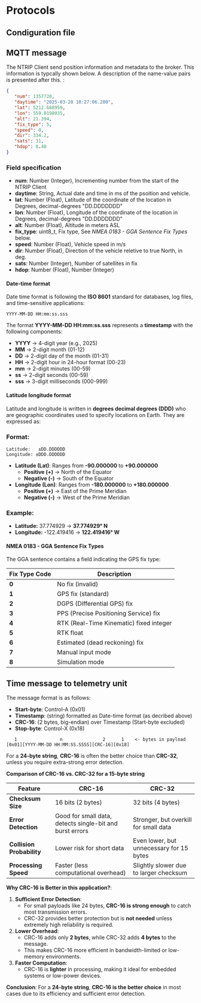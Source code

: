 # Protocols

## Condiguration file

## MQTT message

The NTRIP Client send position information and metadata to the broker. This information is typcally shown below. A description of the name-value pairs is presented after this. : 

```json
{
   "num": 1357720,
   "daytime": "2025-03-28 10:27:06.200",
   "lat": 5212.688959,
   "lon": 559.0198035,
   "alt": 21.394,
   "fix_type": 5,
   "speed": 0,
   "dir": 334.2,
   "sats": 31,
   "hdop": 0.48
}
```
### Field specification

 - **num**: Number (Integer), Incrementing number from the start of the NTRIP Client
 - **daytime**: String, Actual date and time in ms of the psoition and vehicle.
 - **lat**: Number (Float), Latitude of the coordinate of the location in Degrees, decimal-degrees "DD.DDDDDDD"
 - **lon**: Number (Float), Longitude of the coordinate of the location in Degrees, decimal-degrees "DD.DDDDDDD"
 - **alt**: Number (Float), Altitude in meters ASL
 - **fix_type**: uint8_t, Fix type, See *NMEA 0183 - GGA Sentence Fix Types* below.
 - **speed**: Number (Float), Vehicle speed in m/s
 - **dir**: Number (Float), Direction of the vehicle reletive to true North, in deg. 
 - **sats**: Number (Integer), Number of satellites in fix
 - **hdop**: Number (Float), Number (Integer)
 

#### Date-time format
Date time format is following the **ISO 8601** standard for databases, log files, and time-sensitive applications:
```
YYYY-MM-DD HH:mm:ss.sss
```
The format **YYYY-MM-DD HH:mm:ss.sss** represents a **timestamp** with the following components:  

- **YYYY** → 4-digit year (e.g., 2025)  
- **MM** → 2-digit month (01-12)  
- **DD** → 2-digit day of the month (01-31)  
- **HH** → 2-digit hour in 24-hour format (00-23)  
- **mm** → 2-digit minutes (00-59)  
- **ss** → 2-digit seconds (00-59)  
- **sss** → 3-digit milliseconds (000-999)  

#### Latitude longitude format

Latitude and longitude is written in **degrees decimal degrees (DDD)** who are geographic coordinates used to specify locations on Earth. They are expressed as:  

### **Format:**  
```
Latitude:   ±DD.DDDDDD
Longitude: ±DDD.DDDDDD
```

- **Latitude (Lat)**: Ranges from **-90.000000** to **+90.000000**  
  - **Positive (+)** → North of the Equator  
  - **Negative (-)** → South of the Equator  
- **Longitude (Lon)**: Ranges from **-180.000000** to **+180.000000**  
  - **Positive (+)** → East of the Prime Meridian  
  - **Negative (-)** → West of the Prime Meridian  

### **Example:**  
- **Latitude:** 37.774929 → **37.774929° N**  
- **Longitude:** -122.419416 → **122.419416° W**  

#### NMEA 0183 - GGA Sentence Fix Types
The GGA sentence contains a field indicating the GPS fix type:

| **Fix Type Code** | **Description** |
|------------------|---------------|
| **0** | No fix (invalid) |
| **1** | GPS fix (standard) |
| **2** | DGPS (Differential GPS) fix |
| **3** | PPS (Precise Positioning Service) fix |
| **4** | RTK (Real-Time Kinematic) fixed integer |
| **5** | RTK float |
| **6** | Estimated (dead reckoning) fix |
| **7** | Manual input mode |
| **8** | Simulation mode |

## Time message to telemetry unit
The message format is as follows:

 - **Start-byte**: Control-A (0x01)
 - **Timestamp**: (string) formatted as Date-time format (as decribed above)
 - **CRC-16**: (2 bytes, big-endian) over Timestamp (Start-byte excluded)
 - **Stop-byte**: Control-X (0x18)

```
   1                n               2      1    <- bytes in payload
[0x01][YYYY-MM-DD HH:MM:SS.SSSS][CRC-16][0x18]
```

For a **24-byte string**, **CRC-16** is often the better choice than **CRC-32**, unless you require extra-strong error detection.  

**Comparison of CRC-16 vs. CRC-32 for a 15-byte string**  

| Feature      | **CRC-16** | **CRC-32** |
|-------------|-----------|-----------|
| **Checksum Size** | 16 bits (2 bytes) | 32 bits (4 bytes) |
| **Error Detection** | Good for small data, detects single-bit and burst errors | Stronger, but overkill for small data |
| **Collision Probability** | Lower risk for short data | Even lower, but unnecessary for 15 bytes |
| **Processing Speed** | Faster (less computational overhead) | Slightly slower due to larger checksum |

**Why CRC-16 is Better in this application?**:
1. **Sufficient Error Detection**:  
   - For small payloads like 24 bytes, **CRC-16 is strong enough** to catch most transmission errors.  
   - CRC-32 provides better protection but is **not needed** unless extremely high reliability is required.  
2. **Lower Overhead**:  
   - CRC-16 adds only **2 bytes**, while CRC-32 adds **4 bytes** to the message.  
   - This makes CRC-16 more efficient in bandwidth-limited or low-memory environments.  
3. **Faster Computation**:  
   - CRC-16 is **lighter** in processing, making it ideal for embedded systems or low-power devices.  

**Conclusion**: For a **24-byte string**, **CRC-16 is the better choice** in most cases due to its efficiency and sufficient error detection.
